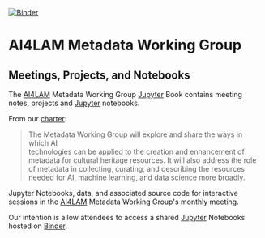 [![Binder](https://mybinder.org/badge_logo.svg)](https://mybinder.org/v2/gh/AI4LAM/metadata-wg-notebooks/HEAD)

# AI4LAM Metadata Working Group
## Meetings, Projects, and Notebooks
The [AI4LAM][AI4LAM] Metadata Working Group [Jupyter][JBBK] Book contains
meeting notes, projects and [Jupyter][JB] notebooks. 

From our [charter][CHARTER]:

> The Metadata Working Group will explore and share the ways in which AI  
> technologies can be applied to the creation and enhancement of metadata 
> for cultural heritage resources. It will also address the role of 
> metadata in collecting, curating, and describing the resources needed 
> for AI, machine learning, and data science more broadly.

Jupyter Notebooks, data, and associated source code for interactive sessions in the [AI4LAM][AI4LAM] Metadata Working Group's monthly meeting. 

Our intention is allow attendees to access a shared 
[Jupyter][JB] Notebooks hosted on [Binder](https://mybinder.org/).

[AI4LAM]: https://www.ai4lam.org
[CHARTER]: charter.pdf
[JB]: https://jupyter.org/
[JBBK]: https://jupyterbook.org/s